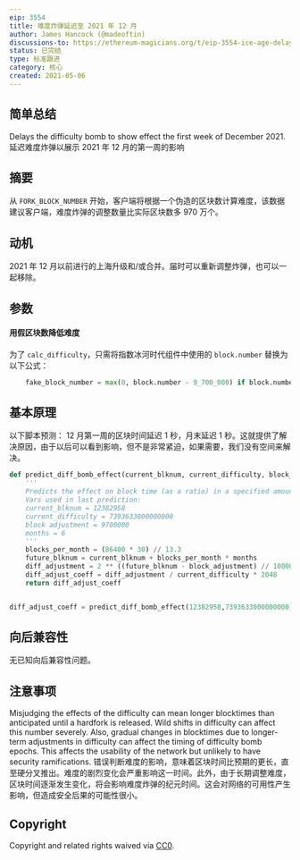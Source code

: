 ```yaml
---
eip: 3554
title: 难度炸弹延迟至 2021 年 12 月
author: James Hancock (@madeoftin)
discussions-to: https://ethereum-magicians.org/t/eip-3554-ice-age-delay-targeting-december-2021/6188
status: 已完结
type: 标准跟进
category: 核心
created: 2021-05-06
---
```


## 简单总结
Delays the difficulty bomb to show effect the first week of December 2021.
延迟难度炸弹以展示 2021 年 12 月的第一周的影响

## 摘要
从 `FORK_BLOCK_NUMBER` 开始，客户端将根据一个伪造的区块数计算难度，该数据建议客户端，难度炸弹的调整数量比实际区块数多 970 万个。

## 动机
2021 年 12 月以前进行的上海升级和/或合并。届时可以重新调整炸弹，也可以一起移除。

## 参数
#### 用假区块数降低难度
为了 `calc_difficulty`，只需将指数冰河时代组件中使用的 `block.number` 替换为以下公式：

```py
    fake_block_number = max(0, block.number - 9_700_000) if block.number >= FORK_BLOCK_NUMBER else block.number
```

## 基本原理
以下脚本预测： 12 月第一周的区块时间延迟 1 秒，月末延迟 1 秒。这就提供了解决原因，由于以后可以看到影响，但不是非常紧迫，如果需要，我们没有空间来解决。

```python
def predict_diff_bomb_effect(current_blknum, current_difficulty, block_adjustment, months):
    '''
    Predicts the effect on block time (as a ratio) in a specified amount of months in the future.
    Vars used in last prediction:
    current_blknum = 12382958
    current_difficulty = 7393633000000000
    block adjustment = 9700000
    months = 6
    '''
    blocks_per_month = (86400 * 30) // 13.3
    future_blknum = current_blknum + blocks_per_month * months
    diff_adjustment = 2 ** ((future_blknum - block_adjustment) // 100000 - 2)
    diff_adjust_coeff = diff_adjustment / current_difficulty * 2048
    return diff_adjust_coeff 


diff_adjust_coeff = predict_diff_bomb_effect(12382958,7393633000000000,9700000,6)
```

## 向后兼容性
无已知向后兼容性问题。

## 注意事项
Misjudging the effects of the difficulty can mean longer blocktimes than anticipated until a hardfork is released. Wild shifts in difficulty can affect this number severely. Also, gradual changes in blocktimes due to longer-term adjustments in difficulty can affect the timing of difficulty bomb epochs. This affects the usability of the network but unlikely to have security ramifications.
错误判断难度的影响，意味着区块时间比预期的更长，直至硬分叉推出。难度的剧烈变化会严重影响这一时间。此外，由于长期调整难度，区块时间逐渐发生变化，将会影响难度炸弹的纪元时间。这会对网络的可用性产生影响，但造成安全后果的可能性很小。

## Copyright
Copyright and related rights waived via [CC0](https://creativecommons.org/publicdomain/zero/1.0/).
